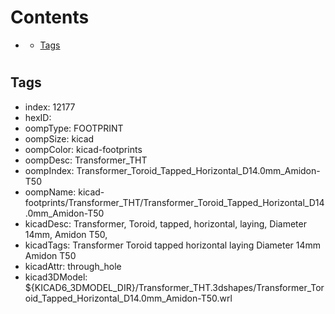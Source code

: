 



Contents
========

* [](#)
	* [Tags](#tags)

# 

## Tags

- index: 12177
- hexID: 
- oompType: FOOTPRINT
- oompSize: kicad
- oompColor: kicad-footprints
- oompDesc: Transformer_THT
- oompIndex: Transformer_Toroid_Tapped_Horizontal_D14.0mm_Amidon-T50
- oompName: kicad-footprints/Transformer_THT/Transformer_Toroid_Tapped_Horizontal_D14.0mm_Amidon-T50
- kicadDesc: Transformer, Toroid, tapped, horizontal, laying, Diameter 14mm, Amidon T50,
- kicadTags: Transformer Toroid tapped horizontal laying Diameter 14mm Amidon T50
- kicadAttr: through_hole
- kicad3DModel: ${KICAD6_3DMODEL_DIR}/Transformer_THT.3dshapes/Transformer_Toroid_Tapped_Horizontal_D14.0mm_Amidon-T50.wrl
